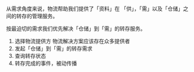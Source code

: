 从需求角度来说，物流帮助我们提供了「资料」在 「供」，「需」以及「仓储」之间的转存的管理服务。

按最迫切的需求我们优先解决「仓储」到「需」的转存服务。

1. 选择物流提供方
物流解决方案应该存在众多提供者
1. 发起「仓储」到「需」的转存需求
1. 查询转存状态
1. 转存完成的事件，被动传播
